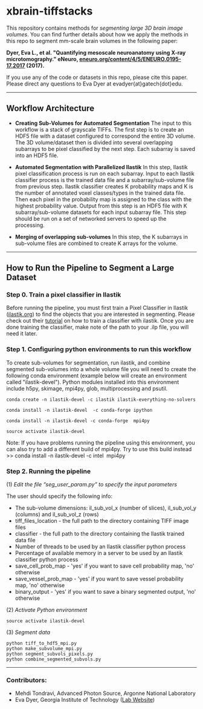 # xbrain-tiffstacks
This repository contains methods for _segmenting large 3D brain image volumes_. You can find further details about how we apply the methods in this repo to segment mm-scale brain volumes in the following paper:

__Dyer, Eva L., et al. "Quantifying mesoscale neuroanatomy using X-ray microtomography." eNeuro, [eneuro.org/content/4/5/ENEURO.0195-17.2017](http://www.eneuro.org/content/4/5/ENEURO.0195-17.2017) (2017).__

If you use any of the code or datasets in this repo, please cite this paper. 
Please direct any questions to Eva Dyer at evadyer{at}gatech{dot}edu.

----------------------------------------------------

## Workflow Architecture

- **Creating Sub-Volumes for Automated Segmentation**
The input to this workflow is a stack of grayscale TIFFs. The first step is to create an HDF5 file with a dataset configured to correspond the entire 3D volume. The 3D volume/dataset then is divided into several overlapping subarrays to be pixel classified by the next step. Each subarray is saved into an HDF5 file. 

- **Automated Segmentation with Parallelized Ilastik**
In this step, Ilastik pixel classification process is run on each subarray. Input to each Ilastik classifier process is the trained data file and a subarray/sub-volume file from previous step. Ilastik classifier creates K probability maps and K is the number of annotated voxel classes/types in the trained data file. Then each pixel in the probability map is assigned to the class with the highest probability value. Output from this step is an HDF5 file with K subarray/sub-volume datasets for each input subarray file. This step should be run on a set of networked servers to speed up the processing.

- **Merging of overlapping sub-volumes**
In this step, the K subarrays in sub-volume files are combined to create K arrays for the volume. 

----------------------------------------------------
## How to Run the Pipeline to Segment a Large Dataset

### Step 0. Train a pixel classifier in Ilastik
Before running the pipeline, you must first train a Pixel Classifier in Ilastik ([ilastik.org](http://www.ilastik.org)) to find the objects that you are interested in segmenting. Please check out their [tutorial](http://ilastik.org/documentation/pixelclassification/pixelclassification) on how to train a classifier with ilastik. Once you are done training the classifier, make note of the path to your .ilp file, you will need it later.


### Step 1. Configuring python environments to run this workflow
To create sub-volumes for segmentation, run ilastik, and combine segmented sub-volumes into a whole volume file you will need to create the following conda environment (example below will create an environment called "ilastik-devel"). Python modules installed into this environment include h5py, skimage, mpi4py, glob, multiprocessing and psutil.

```
conda create -n ilastik-devel -c ilastik ilastik-everything-no-solvers

conda install -n ilastik-devel  -c conda-forge ipython

conda install -n ilastik-devel -c conda-forge  mpi4py

source activate ilastik-devel
```

Note: If you have problems running the pipeline using this environment, you can also try to add a different build of mpi4py. Try to use this build instead >> conda install -n ilastik-devel -c intel  mpi4py

### Step 2. Running the pipeline

(1) *Edit the file “seg_user_param.py” to specify the input parameters*

The user should specify the following info:
- The sub-volume dimensions: il_sub_vol_x (number of slices), il_sub_vol_y (columns) and il_sub_vol_z (rows)
- tiff_files_location - the full path to the directory containing TIFF image files
- classifier - the full path to the directory containing the Ilastik trained data file
- Number of threads to be used by an Ilastik classifier python process
- Percentage of available memory in a server to be used by an Ilastik classifier python process
- save_cell_prob_map - 'yes' if you want to save cell probability map, 'no' otherwise
- save_vessel_prob_map - 'yes' if you want to save vessel probability map, 'no' otherwise
- binary_output - 'yes' if you want to save a binary segmented output, 'no' otherwise

(2) *Activate Python environment*
```
source activate ilastik-devel
```

(3) *Segment data*
```
python tiff_to_hdf5_mpi.py
python make_subvolume_mpi.py
python segment_subvols_pixels.py
python combine_segmented_subvols.py
```

----------------------------------------------------

### Contributors:
- Mehdi Tondravi, Advanced Photon Source, Argonne National Laboratory
- Eva Dyer, Georgia Institute of Technology ([Lab Website](http://dyerlab.gatech.edu))

